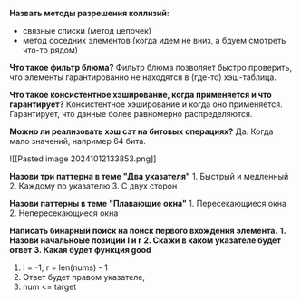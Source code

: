 **Назвать методы разрешения коллизий:**
- связные списки (метод цепочек)
- метод соседних элементов (когда идем не вниз, а бдуем смотреть что-то рядом)

**Что такое фильтр блюма?**
Фильтр блюма позволяет быстро проверить, что элементы гарантированно не находятся в (где-то) хэш-таблица.

**Что такое консистентное хэширование, когда применяется и что гарантирует?**
Консистентное хэширование и когда оно применяется. Гарантирует, что данные более равномерно распределяются.

**Можно ли реализовать хэш сэт на битовых операциях?** 
Да. Когда мало значений, например 64 бита. 


![[Pasted image 20241012133853.png]]

**Назови три паттерна в теме "Два указателя"**
	1. Быстрый и медленный
	2. Каждому по указателю
	3. С двух сторон

**Назови паттерны в теме "Плавающие окна"**
	1. Пересекающиеся окна
	2. Непересекающиеся окна

**Написать бинарный поиск на поиск первого вхождения элемента.** 
	**1. Назови начальноые позиции l и r**
	**2. Скажи в каком указателе будет ответ**
	**3. Какая будет функция good**

1. l = -1, r = len(nums) - 1
2. Ответ будет правом указателе, 
3. num <= target
	
